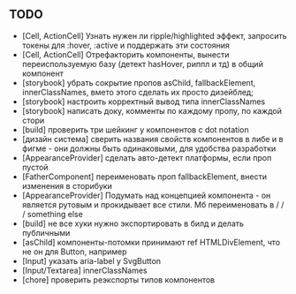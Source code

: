 ## TODO

- [Cell, ActionCell] Узнать нужен ли ripple/highlighted эффект, запросить токены для :hover, :active и поддержать эти состояния
- [Cell, ActionCell] Отрефакторить компоненты, вынести переиспользуемую базу (детект hasHover, риппл и тд) в общий компонент
- [storybook] убрать сокрытие пропов asChild, fallbackElement, innerClassNames, вмето этого сделать их просто дизейблед;
- [storybook] настроить корректный вывод типа innerClassNames
- [storybook] написать доку, комменты по каждому пропу, по каждой стори
- [build] проверить три шейкинг у компонентов с dot notation
- [дизайн система] сверить названия свойств компонентов в либе и в фигме - они должны быть одинаковыми, для удобства разработки
- [AppearanceProvider] сделать авто-детект платформы, если проп пустой
- [FatherComponent] переименовать проп fallbackElement, внести изменения в сторибуки
- [AppearanceProvider] Подумать над концепцией компонента - он является рутовым и прокидывает все стили. Мб переименовать в <Theme /> / <OneMeTheme /> / <UIRoot /> / something else
- [build] не все хуки нужно экспортировать в билд и делать публичными
- [asChild] компоненты-потомки принимают ref HTMLDivElement, что не он для Button, например
- [Input] указать aria-label у SvgButton
- [Input/Textarea] innerClassNames
- [chore] проверить реэкспорты типов компонентов
